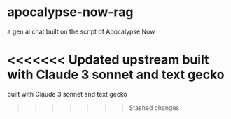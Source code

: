 # apocalypse-now-rag
a gen ai chat built on the script of Apocalypse Now

<<<<<<< Updated upstream
built with Claude 3 sonnet and text gecko 
=======
built with Claude 3 sonnet and text gecko 
>>>>>>> Stashed changes
